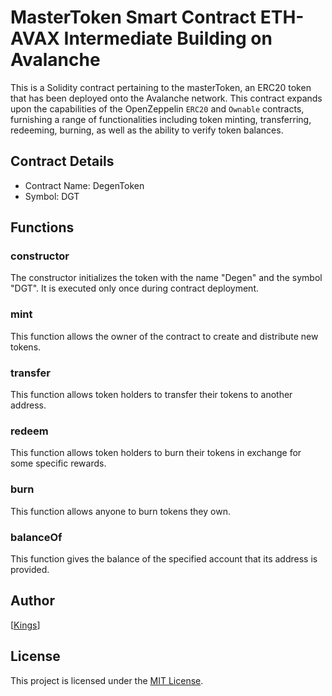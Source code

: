 # MasterToken Smart Contract ETH-AVAX Intermediate Building on Avalanche

This is a Solidity contract pertaining to the masterToken, an ERC20 token that has been deployed onto the Avalanche network. This contract expands upon the capabilities of the OpenZeppelin `ERC20` and `Ownable` contracts, furnishing a range of functionalities including token minting, transferring, redeeming, burning, as well as the ability to verify token balances.

## Contract Details

- Contract Name: DegenToken
- Symbol: DGT

## Functions

### constructor

The constructor initializes the token with the name "Degen" and the symbol "DGT". It is executed only once during contract deployment.

### mint

This function allows the owner of the contract to create and distribute new tokens.

### transfer

This function allows token holders to transfer their tokens to another address.

### redeem

This function allows token holders to burn their tokens in exchange for some specific rewards.

### burn

This function allows anyone to burn tokens they own.

### balanceOf

This function gives the balance of the specified account that its address is provided.

## Author

[[Kings](https://github.com/mastkings)] 

## License

This project is licensed under the [MIT License](LICENSE).

